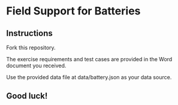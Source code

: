 # Field Support for Batteries

## Instructions

Fork this repository.

The exercise requirements and test cases are provided in the Word document you received.

Use the provided data file at data/battery.json as your data source.

## Good luck!

